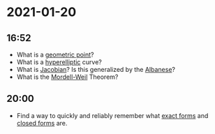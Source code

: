 # 2021-01-20

## 16:52

- What is a [geometric point](geometric%20point)?
- What is a [hyperelliptic](hyperelliptic) curve?
- What is [Jacobian](../Unsorted/Jacobian.md)?
  Is this generalized by the [Albanese](Albanese)?
- What is the [Mordell-Weil](Mordell-Weil) Theorem?

## 20:00

- Find a way to quickly and reliably remember what [exact forms](exact%20forms) and [closed forms](closed%20forms) are.
